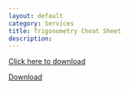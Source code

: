 ```yaml
---
layout: default
category: Services
title: Trigonometry Cheat Sheet
description: 
---
```

<a href="https://github.com/thePiParadox/landing-page-theme/blob/master/cheatsheets/Trig_Cheat_Sheet.pdf" download ="file.pdf">Click here to download</a>

[Download](https://github.com/thePiParadox/landing-page-theme/blob/master/cheatsheets/Trig_Cheat_Sheet.pdf)
